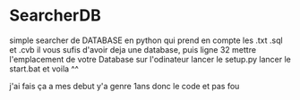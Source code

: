 # SearcherDB

simple searcher de DATABASE en python qui prend en compte les .txt .sql et .cvb il vous sufis d'avoir deja une database, puis ligne 32 mettre l'emplacement de votre Database sur l'odinateur lancer le setup.py lancer le start.bat et voila ^^

j'ai fais ça a mes debut y'a genre 1ans donc le code et pas fou
